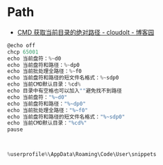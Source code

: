 # Path

- [CMD 获取当前目录的绝对路径 - cloudolt - 博客园](https://www.cnblogs.com/fyly/p/11155200.html)

```c#
@echo off
chcp 65001
echo 当前盘符：%~d0
echo 当前盘符和路径：%~dp0
echo 当前批处理全路径：%~f0
echo 当前盘符和路径的短文件名格式：%~sdp0
echo 当前CMD默认目录：%cd%
echo 目录中有空格也可以加入""避免找不到路径
echo 当前盘符："%~d0"
echo 当前盘符和路径："%~dp0"
echo 当前批处理全路径："%~f0"
echo 当前盘符和路径的短文件名格式："%~sdp0"
echo 当前CMD默认目录："%cd%"
pause



%userprofile%\AppData\Roaming\Code\User\snippets

```
